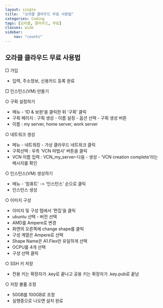 ```yaml
---
layout: single
title:  "오라클 클라우드 무료 사용법"
categories: Coding
tags: [오라클, 클라우드, 무료]
classes: wide
sidebar:
    nav: "counts"
---
```


<h2 id="오라클-클라우드-무료-사용법">오라클 클라우드 무료 사용법</h2>
<p>□ 가입</p>
<ul>
<li>입력, 주소정보, 신용카드 등록 완료</li>
</ul>
<p>□ 인스턴스(VM) 만들기</p>
<p>○ 구획 설정하기</p>
<ul>
<li>메뉴 - ‘ID &amp; 보완’을 클릭한 뒤 ‘구획’ 클릭</li>
<li>구획 페이지 : 구획 생성 - 이름 설정 - 옵션 선택 - 구획 생성 버튼</li>
<li>이름 : my server, home server, work server</li>
</ul>
<p>○ 네트워크 생성</p>
<ul>
<li>메뉴 - 네트워킹 - 가상 클라우드 네트워크 클릭</li>
<li>구획선택 : 우측 ‘VCN 마법사’ 버튼을 클릭</li>
<li>VCN 이름 입력 : VCN_my_server-다음 - 생성 - ‘VCN creation complete’라는 메시지를 확인</li>
</ul>
<p>○ 인스턴스(VM) 생성하기</p>
<ul>
<li>메뉴 - ‘컴퓨트’ -&gt; ‘인스턴스’ 순으로 클릭</li>
<li>인스턴스 생성</li>
</ul>
<p>○ 이미지 구성</p>
<ul>
<li>이미지 및 구성 탭에서 ‘편집’을 클릭</li>
<li>ubuntu 선택 - 버전 선택</li>
<li>AMD를 Ampere로 변경</li>
<li>화면의 오른쪽에 change shape를 클릭</li>
<li>구성 계열은 Ampere로 선택</li>
<li>Shape Name은 A1.Flex만 유일하게 선택</li>
<li>OCPU를 4개 선택</li>
<li>구성 선택 클릭</li>
</ul>
<p>○ SSH 키 저장</p>
<ul>
<li>전용 키는 확장자가 .key로 끝나고 공용 키는 확장자가 .key.pub로 끝남</li>
</ul>
<p>○ 저장 볼륨 조정</p>
<ul>
<li>50GB를 100GB로 조정</li>
<li>실행중으로 나오면 설치 완료</li>
</ul>

